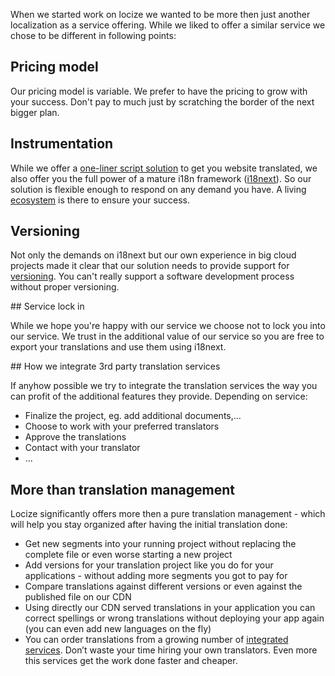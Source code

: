 When we started work on locize we wanted to be more then just another localization as a service offering. While we liked to offer a similar service we chose to be different in following points:

## Pricing model

Our pricing model is variable. We prefer to have the pricing to grow with your success. Don't pay to much just by scratching the border of the next bigger plan.


## Instrumentation

While we offer a [one-liner script solution](https://docs.locize.com/instrumenting-your-code.html#locizify) to get you website translated, we also offer you the full power of a mature i18n framework ([i18next](http://i18next.com)). So our solution is flexible enough to respond on any demand you have. A living [ecosystem](http://i18next.com/docs/ecosystem/) is there to ensure your success.


## Versioning

Not only the demands on i18next but our own experience in big cloud projects made it clear that our solution needs to provide support for [versioning](https://docs.locize.com/versioning.html). You can't really support a software development process without proper versioning.


## Service lock in

While we hope you're happy with our service we choose not to lock you into our service. We trust in the additional value of our service so you are free to export your translations and use them using i18next.


## How we integrate 3rd party translation services

If anyhow possible we try to integrate the translation services the way you can profit of the additional features they provide. Depending on service:


- Finalize the project, eg. add additional documents,...
- Choose to work with your preferred translators
- Approve the translations
- Contact with your translator
- ...


## More than translation management

Locize significantly offers more then a pure translation management - which will help you stay organized after having the initial translation done:

- Get new segments into your running project without replacing the complete file or even worse starting a new project
- Add versions for your translation project like you do for your applications - without adding more segments you got to pay for
- Compare translations against different versions or even against the published file on our CDN
- Using directly our CDN served translations in your application you can correct spellings or wrong translations without deploying your app again (you can even add new languages on the fly)
- You can order translations from a growing number of [integrated services](http://locize.com/services.html). Don’t waste your time hiring your own translators. Even more this services get the work done faster and cheaper.